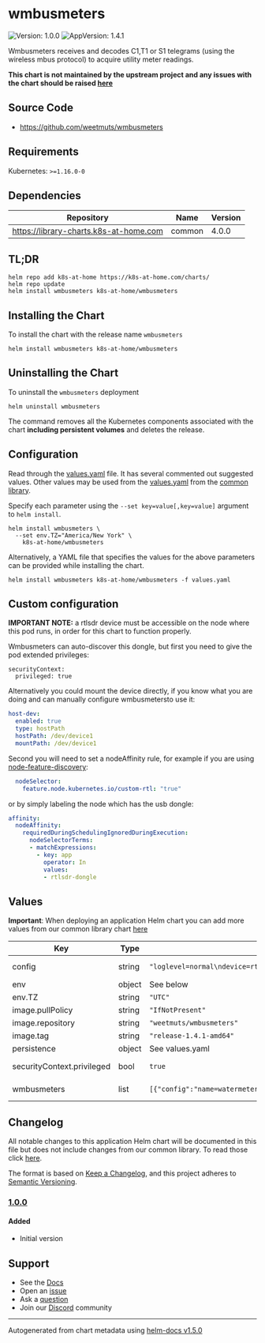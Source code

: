 # wmbusmeters

![Version: 1.0.0](https://img.shields.io/badge/Version-1.0.0-informational?style=flat-square) ![AppVersion: 1.4.1](https://img.shields.io/badge/AppVersion-1.4.1-informational?style=flat-square)

Wmbusmeters receives and decodes C1,T1 or S1 telegrams (using the wireless mbus protocol) to acquire utility meter readings.

**This chart is not maintained by the upstream project and any issues with the chart should be raised [here](https://github.com/k8s-at-home/charts/issues/new/choose)**

## Source Code

* <https://github.com/weetmuts/wmbusmeters>

## Requirements

Kubernetes: `>=1.16.0-0`

## Dependencies

| Repository | Name | Version |
|------------|------|---------|
| https://library-charts.k8s-at-home.com | common | 4.0.0 |

## TL;DR

```console
helm repo add k8s-at-home https://k8s-at-home.com/charts/
helm repo update
helm install wmbusmeters k8s-at-home/wmbusmeters
```

## Installing the Chart

To install the chart with the release name `wmbusmeters`

```console
helm install wmbusmeters k8s-at-home/wmbusmeters
```

## Uninstalling the Chart

To uninstall the `wmbusmeters` deployment

```console
helm uninstall wmbusmeters
```

The command removes all the Kubernetes components associated with the chart **including persistent volumes** and deletes the release.

## Configuration

Read through the [values.yaml](./values.yaml) file. It has several commented out suggested values.
Other values may be used from the [values.yaml](https://github.com/k8s-at-home/library-charts/tree/main/charts/stable/common/values.yaml) from the [common library](https://github.com/k8s-at-home/library-charts/tree/main/charts/stable/common).

Specify each parameter using the `--set key=value[,key=value]` argument to `helm install`.

```console
helm install wmbusmeters \
  --set env.TZ="America/New York" \
    k8s-at-home/wmbusmeters
```

Alternatively, a YAML file that specifies the values for the above parameters can be provided while installing the chart.

```console
helm install wmbusmeters k8s-at-home/wmbusmeters -f values.yaml
```

## Custom configuration

**IMPORTANT NOTE:** a rtlsdr device must be accessible on the node where this pod runs, in order for this chart to function properly.

Wmbusmeters can auto-discover this dongle, but first you need to give the pod extended privileges:

```
securityContext:
  privileged: true
```

Alternatively you could mount the device directly, if you know what you are doing and can manually configure wmbusmetersto use it:

```yaml
host-dev:
  enabled: true
  type: hostPath
  hostPath: /dev/device1
  mountPath: /dev/device1
```

Second you will need to set a nodeAffinity rule, for example if you are using [node-feature-discovery](https://github.com/kubernetes-sigs/node-feature-discovery):

```yaml
  nodeSelector:
    feature.node.kubernetes.io/custom-rtl: "true"
```

or by simply labeling the node which has the usb dongle:

```yaml
affinity:
  nodeAffinity:
    requiredDuringSchedulingIgnoredDuringExecution:
      nodeSelectorTerms:
      - matchExpressions:
        - key: app
          operator: In
          values:
          - rtlsdr-dongle
```

## Values

**Important**: When deploying an application Helm chart you can add more values from our common library chart [here](https://github.com/k8s-at-home/library-charts/tree/main/charts/stable/common)

| Key | Type | Default | Description |
|-----|------|---------|-------------|
| config | string | `"loglevel=normal\ndevice=rtlwmbus\nlistento=t1\nlogtelegrams=false\nformat=json\nmeterfiles=/wmbusmeters_data/logs/meter_readings\nmeterfilesaction=overwrite\nlogfile=/wmbusmeters_data/logs/wmbusmeters.log\n"` | Set the default config for wmbusmeters, see: https://github.com/weetmuts/wmbusmeters/blob/master/README.md |
| env | object | See below | environment variables. |
| env.TZ | string | `"UTC"` | Set the container timezone |
| image.pullPolicy | string | `"IfNotPresent"` | image pull policy |
| image.repository | string | `"weetmuts/wmbusmeters"` | image repository |
| image.tag | string | `"release-1.4.1-amd64"` | image tag |
| persistence | object | See values.yaml | Configure persistence settings for the chart under this key. |
| securityContext.privileged | bool | `true` | (bool) Privileged securityContext may be required if USB controller is accessed directly through the host machine |
| wmbusmeters | list | `[{"config":"name=watermeter\ntype=multical21\nid=1234567\nkey=000000000000000000000000\n","name":"watermeter"}]` | Set the config for individual meters to read, see: https://github.com/weetmuts/wmbusmeters/blob/master/README.md |

## Changelog

All notable changes to this application Helm chart will be documented in this file but does not include changes from our common library. To read those click [here](https://github.com/k8s-at-home/library-charts/tree/main/charts/stable/common#changelog).

The format is based on [Keep a Changelog](https://keepachangelog.com/en/1.0.0/), and this project adheres to [Semantic Versioning](https://semver.org/spec/v2.0.0.html).

### [1.0.0]

#### Added

- Initial version

[1.0.0]: #100

## Support

- See the [Docs](https://docs.k8s-at-home.com/our-helm-charts/getting-started/)
- Open an [issue](https://github.com/k8s-at-home/charts/issues/new/choose)
- Ask a [question](https://github.com/k8s-at-home/organization/discussions)
- Join our [Discord](https://discord.gg/sTMX7Vh) community

----------------------------------------------
Autogenerated from chart metadata using [helm-docs v1.5.0](https://github.com/norwoodj/helm-docs/releases/v1.5.0)
